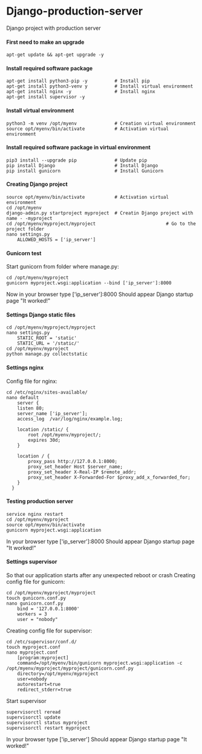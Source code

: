 # Django-production-server
Django project with production server

#### First need to make an upgrade
```
apt-get update && apt-get upgrade -y
```

#### Install required software package
```
apt-get install python3-pip -y          # Install pip
apt-get install python3-venv y          # Install virtual environment
apt-get install nginx -y                # Install nginx
apt-get install supervisor -y
```

#### Install virtual environment
```
python3 -m venv /opt/myenv              # Creation virtual environment
source opt/myenv/bin/activate           # Activation virtual environment
```

#### Install required software package in virtual environment
```
pip3 install --upgrade pip              # Update pip
pip install Django                      # Install Django
pip install gunicorn                    # Install Gunicorn
```

#### Creating Django project
```
source opt/myenv/bin/activate           # Activation virtual environment
cd /opt/myenv
django-admin.py startproject myproject  # Creatin Django project with name - -myproject
cd /opt/myenv/myproject/myproject                          # Go to the project folder
nano settings.py
    ALLOWED_HOSTS = ['ip_server']
```

#### Gunicorn test
Start gunicorn from folder where manage.py:
```
cd /opt/myenv/myproject
gunicorn myproject.wsgi:application --bind ['ip_server']:8000

```
Now in your browser type ['ip_server']:8000
Should appear Django startup page "It worked!"

#### Settings Django static files
```
cd /opt/myenv/myproject/myproject 
nano settings.py
    STATIC_ROOT = 'static'
    STATIC_URL = '/static/'
cd /opt/myenv/myproject
python manage.py collectstatic
```

#### Settings nginx
Config file for nginx:
```
cd /etc/nginx/sites-available/
nano default
    server {
    listen 80;
    server_name ['ip_server'];
    access_log  /var/log/nginx/example.log;

    location /static/ {
        root /opt/myenv/myproject/;
        expires 30d;
    }

    location / {
        proxy_pass http://127.0.0.1:8000; 
        proxy_set_header Host $server_name;
        proxy_set_header X-Real-IP $remote_addr;
        proxy_set_header X-Forwarded-For $proxy_add_x_forwarded_for;
    }
  }
```

#### Testing production server
```
service nginx restart
cd /opt/myenv/myproject
source opt/myenv/bin/activate
gunicorn myproject.wsgi:application
```
In your browser type ['ip_server']:8000
Should appear Django startup page "It worked!"

#### Settings supervisor
So that our application starts after any unexpected reboot or crash
Creating config file for gunicorn:
```
cd /opt/myenv/myproject/myproject
touch gunicorn.conf.py
nano gunicorn.conf.py
    bind = '127.0.0.1:8000'
    workers = 3
    user = "nobody"
```
Creating config file for supervisor:
```
cd /etc/supervisor/conf.d/
touch myproject.conf
nano myproject.conf
    [program:myproject]
    command=/opt/myenv/bin/gunicorn myproject.wsgi:application -c /opt/myenv/myproject/myproject/gunicorn.conf.py
    directory=/opt/myenv/myproject
    user=nobody
    autorestart=true
    redirect_stderr=true
```
Start supervisor
```
supervisorctl reread
supervisorctl update
supervisorctl status myproject
supervisorctl restart myproject
```
In your browser type ['ip_server']
Should appear Django startup page "It worked!"
